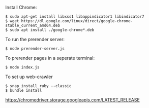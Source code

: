 Install Chrome:
```
$ sudo apt-get install libxss1 libappindicator1 libindicator7
$ wget https://dl.google.com/linux/direct/google-chrome-stable_current_amd64.deb
$ sudo apt install ./google-chrome*.deb
```


To run the prerender server:
```
$ node prerender-server.js
```

To prerender pages in a seperate terminal:
```
$ node index.js

```

To set up web-crawler
```
$ snap install ruby --classic
$ bundle install
```


https://chromedriver.storage.googleapis.com/LATEST_RELEASE

